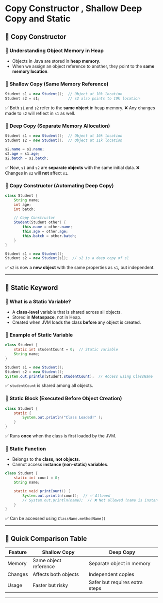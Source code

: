 # Copy Constructor , Shallow Deep Copy and Static

## 📌 **Copy Constructor**

### 🔹 **Understanding Object Memory in Heap**

- Objects in Java are stored in **heap memory**.
- When we assign an object reference to another, they point to the **same memory location**.

### 🔹 **Shallow Copy** (Same Memory Reference)

```java
Student s1 = new Student();  // Object at 10k location
Student s2 = s1;             // s2 also points to 10k location

```

✅ Both `s1` and `s2` refer to the **same object** in heap memory.
❌ Any changes made to `s2` will reflect in `s1` as well.

### 🔹 **Deep Copy** (Separate Memory Allocation)

```java
Student s1 = new Student();  // Object at 10k location
Student s2 = new Student();  // Object at 11k location

s2.name = s1.name;
s2.age = s1.age;
s2.batch = s1.batch;

```

✅ Now, `s1` and `s2` are **separate objects** with the same initial data.
❌ Changes in `s2` will **not** affect `s1`.

### 🔹 **Copy Constructor** (Automating Deep Copy)

```java
class Student {
    String name;
    int age;
    int batch;

    // Copy Constructor
    Student(Student other) {
        this.name = other.name;
        this.age = other.age;
        this.batch = other.batch;
    }
}

Student s1 = new Student();
Student s2 = new Student(s1);  // s2 is a deep copy of s1

```

✅ `s2` is now a **new object** with the same properties as `s1`, but independent.

---

## 📌 **Static Keyword**

### 🔹 **What is a Static Variable?**

- A **class-level** variable that is shared across all objects.
- Stored in **Metaspace**, not in Heap.
- Created when JVM loads the class **before** any object is created.

### 🔹 **Example of Static Variable**

```java
class Student {
    static int studentCount = 0;  // Static variable
    String name;
}

Student s1 = new Student();
Student s2 = new Student();
System.out.println(Student.studentCount);  // Access using ClassName

```

✅ `studentCount` is shared among all objects.

### 🔹 **Static Block** (Executed Before Object Creation)

```java
class Student {
    static {
        System.out.println("Class Loaded!" );
    }
}

```

✅ Runs **once** when the class is first loaded by the JVM.

### 🔹 **Static Function**

- Belongs to the **class, not objects**.
- Cannot access **instance (non-static) variables**.

```java
class Student {
    static int count = 0;
    String name;

    static void printCount() {
        System.out.println(count);  // ✅ Allowed
        // System.out.println(name);  // ❌ Not allowed (name is instance variable)
    }
}

```

✅ Can be accessed using `ClassName.methodName()`

---

## 📌 **Quick Comparison Table**

| Feature | Shallow Copy | Deep Copy |
| --- | --- | --- |
| Memory | Same object reference | Separate object in memory |
| Changes | Affects both objects | Independent copies |
| Usage | Faster but risky | Safer but requires extra steps |

---